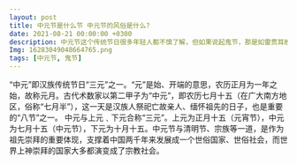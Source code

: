 ```yaml
---
layout: post
title: 中元节是什么节 中元节的风俗是什么?
date: 2021-08-21 00:00:00 +0300
description: 中元节这个传统节日很多年轻人都不慎了解，但如果说起鬼节，那是如雷贯耳般的熟悉，那么中元节的风俗是什么？在民间中元节也有鬼节的称呼，是三大鬼节之一。今天我们就走进中元节，了解这个神秘的节日。
Img: 16283049048664765.png
tags: [中元节, 鬼节]
---
```

“中元”即汉族传统节日“三元”之一。“元”是始、开端的意思，农历正月为一年之始，故称元月。古代术数家以第二甲子为“中元”，即农历七月十五（在广大南方地区，俗称“七月半”），这一天是汉族人祭祀亡故亲人、缅怀祖先的日子，也是重要的“八节”之一。
中元与上元﹑下元合称“三元”。上元为正月十五（元宵节），中元为七月十五（中元节），下元为十月十五。中元节与清明节、宗族等一道，是作为祖先崇拜的重要体现，支撑着中国两千年来发展成一个世俗国家、世俗社会，而世界上神崇拜的国家大多都演变成了宗教社会。
